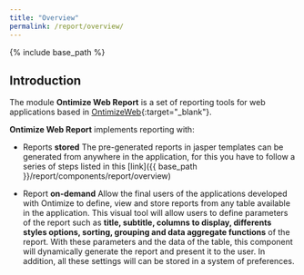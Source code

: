 ```yaml
---
title: "Overview"
permalink: /report/overview/
---
```


{% include base_path %}

## Introduction

The module **Ontimize Web Report**  is a set of reporting tools for web applications based in [OntimizeWeb](https://github.com/OntimizeWeb/ontimize-web-ngx){:target="_blank"}.

**Ontimize Web Report** implements reporting with:

* Reports **stored**
The pre-generated reports in jasper templates can be generated from anywhere in the application, for this you have to follow a series of steps listed in this [link]({{ base_path }}/report/components/report/overview)

* Report **on-demand**
Allow the final users of the applications developed with Ontimize to define, view and store reports from any table available in the application.
This visual tool will allow users to define parameters of the report such as **title, subtitle, columns to display, differents styles options, sorting, grouping and data aggregate functions** of the report. With these parameters and the data of the table, this component will dynamically generate the report and present it to the user. In addition, all these settings will can be stored in a system of preferences.




